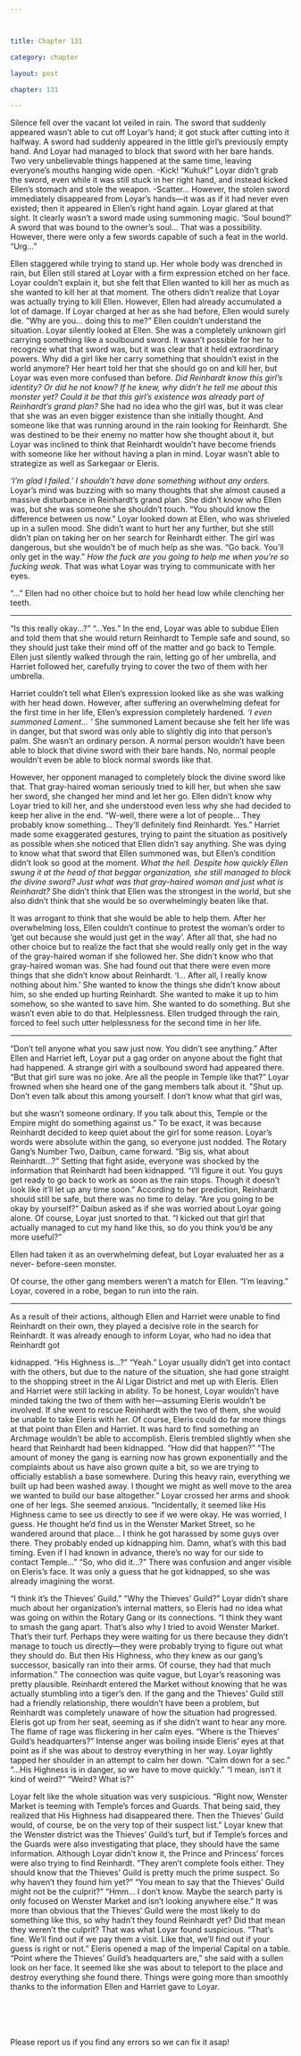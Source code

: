 ```yaml
---



title: Chapter 131

category: chapter

layout: post

chapter: 131

---
```


Silence fell over the vacant lot veiled in rain.
The sword that suddenly appeared wasn’t able to cut off Loyar’s hand; it got stuck
after cutting into it halfway.
A sword had suddenly appeared in the little girl’s previously empty hand.
And Loyar had managed to block that sword with her bare hands.
Two very unbelievable things happened at the same time, leaving everyone’s mouths
hanging wide open.
-Kick!
“Kuhuk!”
Loyar didn’t grab the sword, even while it was still stuck in her right hand, and
instead kicked Ellen’s stomach and stole the weapon.
-Scatter...
However, the stolen sword immediately disappeared from Loyar’s hands—it was as
if it had never even existed; then it appeared in Ellen’s right hand again.
Loyar glared at that sight.
It clearly wasn’t a sword made using summoning magic.
‘Soul bound?’
A sword that was bound to the owner’s soul... That was a possibility.
However, there were only a few swords capable of such a feat in the world.
“Urg...”

Ellen staggered while trying to stand up. Her whole body was drenched in rain, but
Ellen still stared at Loyar with a firm expression etched on her face. Loyar couldn’t
explain it, but she felt that Ellen wanted to kill her as much as she wanted to kill her
at that moment.
The others didn’t realize that Loyar was actually trying to kill Ellen.
However, Ellen had already accumulated a lot of damage. If Loyar charged at her as
she had before, Ellen would surely die.
"Why are you... doing this to me?”
Ellen couldn’t understand the situation.
Loyar silently looked at Ellen.
She was a completely unknown girl carrying something like a soulbound sword.
It wasn’t possible for her to recognize what that sword was, but it was clear that it
held extraordinary powers.
Why did a girl like her carry something that shouldn’t exist in the world anymore?
Her heart told her that she should go on and kill her, but Loyar was even more
confused than before.
*Did Reinhardt know this girl’s identity? Or did he not know? If he knew, why didn’t he
tell me about this monster yet?*
*Could it be that this girl’s existence was already part of Reinhardt’s grand plan?*
She had no idea who the girl was, but it was clear that she was an even bigger
existence than she initially thought.
And someone like that was running around in the rain looking for Reinhardt. She
was destined to be their enemy no matter how she thought about it, but Loyar was
inclined to think that Reinhardt wouldn’t have become friends with someone like her
without having a plan in mind.
Loyar wasn’t able to strategize as well as Sarkegaar or Eleris.

*‘I’m glad I failed.’*
*I shouldn’t have done something without any orders.*
Loyar’s mind was buzzing with so many thoughts that she almost caused a massive
disturbance in Reinhardt’s grand plan.
She didn’t know who Ellen was, but she was someone she shouldn’t touch.
“You should know the difference between us now.”
Loyar looked down at Ellen, who was shriveled up in a sullen mood.
She didn’t want to hurt her any further, but she still didn’t plan on taking her on her
search for Reinhardt either.
The girl was dangerous, but she wouldn’t be of much help as she was.
“Go back. You’ll only get in the way.”
*How the fuck are you going to help me when you’re so fucking weak.*
That was what Loyar was trying to communicate with her eyes.

“...”
Ellen had no other choice but to hold her head low while clenching her teeth.

* * *

“Is this really okay...?”
“...Yes.”
In the end, Loyar was able to subdue Ellen and told them that she would return
Reinhardt to Temple safe and sound, so they should just take their mind off of the
matter and go back to Temple. Ellen just silently walked through the rain, letting go
of her umbrella, and Harriet followed her, carefully trying to cover the two of them
with her umbrella.

Harriet couldn’t tell what Ellen’s expression looked like as she was walking with her
head down.
However, after suffering an overwhelming defeat for the first time in her life, Ellen’s
expression completely hardened.
*‘I even summoned Lament... '*
She summoned Lament because she felt her life was in danger, but that sword was
only able to slightly dig into that person’s palm.
She wasn’t an ordinary person. A normal person wouldn’t have been able to block
that divine sword with their bare hands. No, normal people wouldn’t even be able to
block normal swords like that.

However, her opponent managed to completely block the divine sword like that.
That gray-haired woman seriously tried to kill her, but when she saw her sword, she
changed her mind and let her go.
Ellen didn’t know why Loyar tried to kill her, and she understood even less why she
had decided to keep her alive in the end.
“W-well, there were a lot of people... They probably know something... They’ll
definitely find Reinhardt. Yes.”
Harriet made some exaggerated gestures, trying to paint the situation as positively
as possible when she noticed that Ellen didn’t say anything. She was dying to know
what that sword that Ellen summoned was, but Ellen’s condition didn’t look so good
at the moment.
*What the hell.*
*Despite how quickly Ellen swung it at the head of that beggar organization, she still
managed to block the divine sword?*
*Just what was that gray-haired woman and just what is Reinhardt?*
She didn’t think that Ellen was the strongest in the world, but she also didn’t think
that she would be so overwhelmingly beaten like that.

It was arrogant to think that she would be able to help them. After her overwhelming
loss, Ellen couldn’t continue to protest the woman’s order to ‘get out because she
would just get in the way’.
After all that, she had no other choice but to realize the fact that she would really
only get in the way of the gray-haired woman if she followed her.
She didn’t know who that gray-haired woman was.
She had found out that there were even more things that she didn’t know about
Reinhardt.
‘I... After all, I really know nothing about him.’
She wanted to know the things she didn’t know about him, so she ended up hurting
Reinhardt. She wanted to make it up to him somehow, so she wanted to save him.
She wanted to do something.
But she wasn’t even able to do that.
Helplessness.
Ellen trudged through the rain, forced to feel such utter helplessness for the second
time in her life.

* * *

“Don’t tell anyone what you saw just now. You didn’t see anything.”
After Ellen and Harriet left, Loyar put a gag order on anyone about the fight that had
happened.
A strange girl with a soulbound sword had appeared there.
“But that girl sure was no joke. Are all the people in Temple like that?”
Loyar frowned when she heard one of the gang members talk about it.
"Shut up. Don’t even talk about this among yourself. I don’t know what that girl was,

but she wasn’t someone ordinary. If you talk about this, Temple or the Empire might
do something against us.”
To be exact, it was because Reinhardt decided to keep quiet about the girl for some
reason. Loyar’s words were absolute within the gang, so everyone just nodded.
The Rotary Gang’s Number Two, Daibun, came forward.
“Big sis, what about Reinhardt...?”
Setting that fight aside, everyone was shocked by the information that Reinhardt had
been kidnapped.
“I’ll figure it out. You guys get ready to go back to work as soon as the rain stops.
Though it doesn’t look like it’ll let up any time soon.”
According to her prediction, Reinhardt should still be safe, but there was no time to
delay.
“Are you going to be okay by yourself?” Daibun asked as if she was worried about
Loyar going alone. Of course, Loyar just snorted to that.
“I kicked out that girl that actually managed to cut my hand like this, so do you think
you’d be any more useful?”

Ellen had taken it as an overwhelming defeat, but Loyar evaluated her as a never-
before-seen monster.

Of course, the other gang members weren’t a match for Ellen.
“I’m leaving.”
Loyar, covered in a robe, began to run into the rain.
* * *

As a result of their actions, although Ellen and Harriet were unable to find Reinhardt
on their own, they played a decisive role in the search for Reinhardt.
It was already enough to inform Loyar, who had no idea that Reinhardt got

kidnapped.
“His Highness is...?”
“Yeah.”
Loyar usually didn’t get into contact with the others, but due to the nature of the
situation, she had gone straight to the shopping street in the Al Ligar District and
met up with Eleris.
Ellen and Harriet were still lacking in ability. To be honest, Loyar wouldn't have
minded taking the two of them with her—assuming Eleris wouldn’t be involved.
If she went to rescue Reinhardt with the two of them, she would be unable to take
Eleris with her. Of course, Eleris could do far more things at that point than Ellen and
Harriet. It was hard to find something an Archmage wouldn’t be able to accomplish.
Eleris trembled slightly when she heard that Reinhardt had been kidnapped.
“How did that happen?”
“The amount of money the gang is earning now has grown exponentially and the
complaints about us have also grown quite a bit, so we are trying to officially
establish a base somewhere. During this heavy rain, everything we built up had been
washed away. I thought we might as well move to the area we wanted to build our
base altogether.”
Loyar crossed her arms and shook one of her legs. She seemed anxious.
“Incidentally, it seemed like His Highness came to see us directly to see if we were
okay. He was worried, I guess. He thought he’d find us in the Wenster Market Street,
so he wandered around that place... I think he got harassed by some guys over there.
They probably ended up kidnapping him. Damn, what’s with this bad timing. Even if
I had known in advance, there’s no way for our side to contact Temple...”
“So, who did it...?”
There was confusion and anger visible on Eleris’s face. It was only a guess that he got
kidnapped, so she was already imagining the worst.

“I think it’s the Thieves’ Guild.”
"Why the Thieves’ Guild?”
Loyar didn’t share much about her organization’s internal matters, so Eleris had no
idea what was going on within the Rotary Gang or its connections.
“I think they want to smash the gang apart. That’s also why I tried to avoid Wenster
Market. That’s their turf. Perhaps they were waiting for us there because they didn’t
manage to touch us directly—they were probably trying to figure out what they
should do. But then His Highness, who they knew as our gang’s successor, basically
ran into their arms. Of course, they had that much information.”
The connection was quite vague, but Loyar’s reasoning was pretty plausible.
Reinhardt entered the Market without knowing that he was actually stumbling into a
tiger’s den.
If the gang and the Thieves’ Guild still had a friendly relationship, there wouldn’t
have been a problem, but Reinhardt was completely unaware of how the situation
had progressed.
Eleris got up from her seat, seeming as if she didn’t want to hear any more.
The flame of rage was flickering in her calm eyes.
“Where is the Thieves’ Guild’s headquarters?”
Intense anger was boiling inside Eleris’ eyes at that point as if she was about to
destroy everything in her way. Loyar lightly tapped her shoulder in an attempt to
calm her down.
“Calm down for a sec.”
“...His Highness is in danger, so we have to move quickly.”
“I mean, isn’t it kind of weird?”
“Weird? What is?”

Loyar felt like the whole situation was very suspicious.
“Right now, Wenster Market is teeming with Temple’s forces and Guards. That being
said, they realized that His Highness had disappeared there. Then the Thieves’ Guild
would, of course, be on the very top of their suspect list.”
Loyar knew that the Wenster district was the Thieves’ Guild’s turf, but if Temple’s
forces and the Guards were also investigating that place, they should have the same
information. Although Loyar didn’t know it, the Prince and Princess’ forces were also
trying to find Reinhardt.
“They aren’t complete fools either. They should know that the Thieves’ Guild is pretty
much the prime suspect. So why haven’t they found him yet?”
“You mean to say that the Thieves’ Guild might not be the culprit?”
“Hmm... I don’t know. Maybe the search party is only focused on Wenster Market and
isn’t looking anywhere else.”
It was more than obvious that the Thieves’ Guild were the most likely to do
something like this, so why hadn’t they found Reinhardt yet? Did that mean they
weren’t the culprit?
That was what Loyar found suspicious.
“That’s fine. We’ll find out if we pay them a visit. Like that, we’ll find out if your guess
is right or not.”
Eleris opened a map of the Imperial Capital on a table.
“Point where the Thieves’ Guild’s headquarters are,” she said with a sullen look on
her face.
It seemed like she was about to teleport to the place and destroy everything she
found there.
Things were going more than smoothly thanks to the information Ellen and Harriet
gave to Loyar.

<br><br><br><br>
Please report us if you find any errors so we can fix it asap!